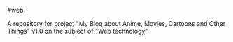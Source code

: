 #web

A repository for project "My Blog about Anime, Movies, Cartoons and Other Things" v1.0 on the subject of "Web technology"
